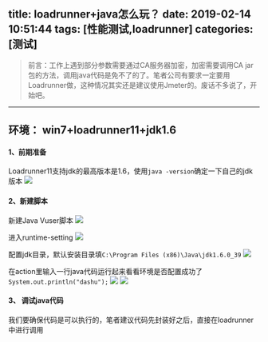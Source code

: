 title: loadrunner+java怎么玩？
date: 2019-02-14 10:51:44
tags: [性能测试,loadrunner]
categories: [测试]
---
> 前言：工作上遇到部分参数需要通过CA服务器加密，加密需要调用CA jar包的方法，调用java代码是免不了的了。笔者公司有要求一定要用Loadrunner做，这种情况其实还是建议使用Jmeter的。废话不多说了，开始吧。

-------
环境：
win7+loadrunner11+jdk1.6
-------

#### 1、前期准备
Loadrunner11支持jdk的最高版本是1.6，使用```java -version```确定一下自己的jdk版本
![](https://upload-images.jianshu.io/upload_images/2572206-d2d302feda815e29.png?imageMogr2/auto-orient/strip%7CimageView2/2/w/1240)


<!--more-->


#### 2、新建脚本
新建Java Vuser脚本
![](https://upload-images.jianshu.io/upload_images/2572206-3425f210756adb8a.png?imageMogr2/auto-orient/strip%7CimageView2/2/w/1240)


进入runtime-setting
![](https://upload-images.jianshu.io/upload_images/2572206-be2b0c52638f0bd2.png?imageMogr2/auto-orient/strip%7CimageView2/2/w/1240)


配置jdk目录，默认安装目录填```C:\Program Files (x86)\Java\jdk1.6.0_39```
![](https://upload-images.jianshu.io/upload_images/2572206-248a9fbef3306308.png?imageMogr2/auto-orient/strip%7CimageView2/2/w/1240)

在action里输入一行java代码运行起来看看环境是否配置成功了```System.out.println("dashu");```
![](https://upload-images.jianshu.io/upload_images/2572206-f91d0a931f0e5696.png?imageMogr2/auto-orient/strip%7CimageView2/2/w/1240)
![](https://upload-images.jianshu.io/upload_images/2572206-178cd85e853b7ece.png?imageMogr2/auto-orient/strip%7CimageView2/2/w/1240)

#### 3、 调试java代码
我们要确保代码是可以执行的，笔者建议代码先封装好之后，直接在loadrunner中进行调用





